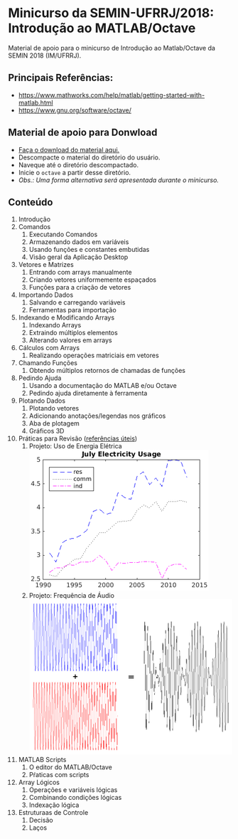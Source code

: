 # Minicurso da SEMIN-UFRRJ/2018: Introdução ao MATLAB/Octave
Material de apoio para o minicurso de Introdução ao Matlab/Octave da SEMIN 2018 (IM/UFRRJ).

## Principais Referências:
* https://www.mathworks.com/help/matlab/getting-started-with-matlab.html
* https://www.gnu.org/software/octave/

## Material de apoio para Donwload
* [Faça o download do material aqui.](https://www.dropbox.com/s/sjyxjnnrnw1u7gz/minicursoOctave20181107.zip?dl=0)
* Descompacte o material do diretório do usuário.
* Naveque até o diretório descompactado.
* Inicie o `octave` a partir desse diretório.
* _Obs.: Uma forma alternativa será apresentada durante o minicurso._

## Conteúdo
1. Introdução
1. Comandos
   1. Executando Comandos
   1. Armazenando dados em variáveis
   1. Usando funções e constantes embutidas
   1. Visão geral da Aplicação Desktop
1. Vetores e Matrizes
   1. Entrando com arrays manualmente
   1. Criando vetores uniformemente espaçados
   1. Funções para a criação de vetores
1. Importando Dados
   1. Salvando e carregando variáveis
   1. Ferramentas para importação
1. Indexando e Modificando Arrays
   1. Indexando Arrays
   1. Extraindo múltiplos elementos
   1. Alterando valores em arrays
1. Cálculos com Arrays
   1. Realizando operações matriciais em vetores
1. Chamando Funções
   1. Obtendo múltiplos retornos de chamadas de funções
1. Pedindo Ajuda
   1. Usando a documentação do MATLAB e/ou Octave
   1. Pedindo ajuda diretamente à ferramenta
1. Plotando Dados
   1. Plotando vetores
   1. Adicionando anotações/legendas nos gráficos
   1. Aba de plotagem
   1. Gráficos 3D
1. Práticas para Revisão ([referências úteis](http://www.mathworks.com/help/matlab/ref/linespec.html))
   1. Projeto: Uso de Energia Elétrica
   ![Imagem do Uso de Energia Elétrica](./plotToCreate-ElectricityUsage.png)
   1. Projeto: Frequência de Áudio
   ![Imagem da Frequência de Áudio](./plotToCreate-AudioFrequency.png)
1. MATLAB Scripts
   1. O editor do MATLAB/Octave
   1. Pŕaticas com scripts
1. Array Lógicos
   1. Operações e variáveis lógicas
   1. Combinando condições lógicas
   1. Indexação lógica
1. Estruturaas de Controle
   1. Decisão 
   1. Laços
